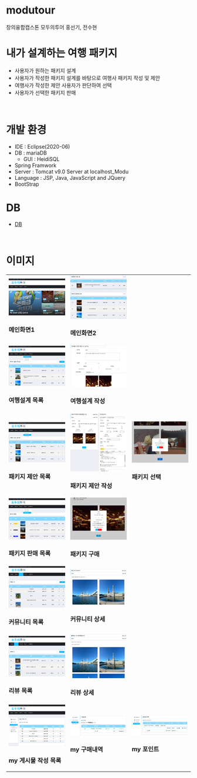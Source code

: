# modutour
창의융합캡스톤 모두의투어 홍선기, 전수현

# 내가 설계하는 여행 패키지
- 사용자가 원하는 패키지 설계
- 사용자가 작성한 패키지 설계를 바탕으로 여행사 패키지 작성 및 제안
- 여행사가 작성한 제안 사용자가 판단하여 선택
- 사용자가 선택한 패키지 판매
<br>

# 개발 환경
- IDE : Eclipse(2020-06)
- DB : mariaDB
  - GUI : HeidiSQL
- Spring Framwork
- Server : Tomcat v9.0 Server at localhost_Modu
- Language : JSP, Java, JavaScript and JQuery
- BootStrap

# DB
- <a href="https://drive.google.com/file/d/1GspJtle_GHnuf9FV9wUJexCOClPQHm-i/view?usp=sharing">DB</a>
<br>

# 이미지
<table>
  <tr>
    <td>
      <img src="images/main1.png"><h3>메인화면1</h3>
     </td>
    <td>
      <img src="images/main2.png"><h3>메인화면2</h3>
     </td>
  </tr>
    <td>
      <img src="images/planList.png"><h3>여행설계 목록</h3>
     </td>
     <td>
      <img src="images/planWrite.png"><h3>여행설계 작성</h3>
     </td>
  <tr>
    <td>
      <img src="images/suggestList.png"><h3>패키지 제안 목록</h3>
     </td>
     <td>
      <img src="images/suggestWrtie.png"><h3>패키지 제안 작성</h3>
     </td>
     <td>
      <img src="images/select.png"><h3>패키지 선택</h3>
     </td>
  </tr>
  <tr>
    <td>
      <img src="images/sellList.png"><h3>패키지 판매 목록</h3>
     </td>
     <td>
      <img src="images/purchase.png"><h3>패키지 구매</h3>
     </td>
  </tr>
  <tr>
    <td>
      <img src="images/communityList.png"><h3>커뮤니티 목록</h3>
     </td>
     <td>
      <img src="images/communityView.png"><h3>커뮤니티 상세</h3>
     </td>
  </tr>
  <tr>
    <td>
      <img src="images/reviewList.png"><h3>리뷰 목록</h3>
     </td>
     <td>
      <img src="images/reviewView.png"><h3>리뷰 상세</h3>
     </td>
  </tr>
  <tr>
    <td>
      <img src="images/myPageBoardList.png"><h3>my 게시물 작성 목록</h3>
     </td>
     <td>
      <img src="images/myPagePurchase.png"><h3>my 구매내역</h3>
     </td>
     <td>
      <img src="images/myPagePoint.png"><h3>my 포인트</h3>
     </td>
  </tr>
</table>
